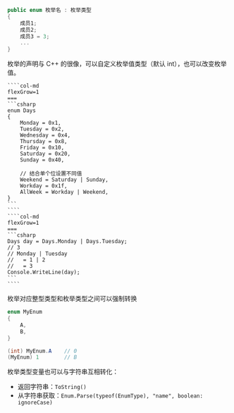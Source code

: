 ```csharp
public enum 枚举名 : 枚举类型
{
    成员1;
    成员2;
    成员3 = 3;
    ...
}
```

枚举的声明与 C++ 的很像，可以自定义枚举值类型（默认 int），也可以改变枚举值。

`````col
````col-md
flexGrow=1
===
```csharp
enum Days
{
    Monday = 0x1,
    Tuesday = 0x2,
    Wednesday = 0x4,
    Thursday = 0x8,
    Friday = 0x10,
    Saturday = 0x20,
    Sunday = 0x40,

    // 结合单个位设置不同值
    Weekend = Saturday | Sunday,
    Workday = 0x1f,
    AllWeek = Workday | Weekend,
}
```
````
````col-md
flexGrow=1
===
```csharp
Days day = Days.Monday | Days.Tuesday;
// 3
// Monday | Tuesday
//   = 1 | 2
//   = 3
Console.WriteLine(day);
```
````
`````

枚举对应整型类型和枚举类型之间可以强制转换

```csharp
enum MyEnum
{
    A,
    B,
}

(int) MyEnum.A    // 0
(MyEnum) 1        // B
```

枚举类型变量也可以与字符串互相转化：
- 返回字符串：`ToString()`
- 从字符串获取：`Enum.Parse(typeof(EnumType), "name", boolean: ignoreCase)`

